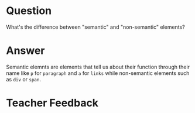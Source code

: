 # Question
What's the difference between "semantic" and "non-semantic" elements?

# Answer
Semantic elemnts are elements that tell us about their function through their name like `p` for `paragraph` and `a` for `links` while non-semantic elements such as `div` or `span`. 
# Teacher Feedback

